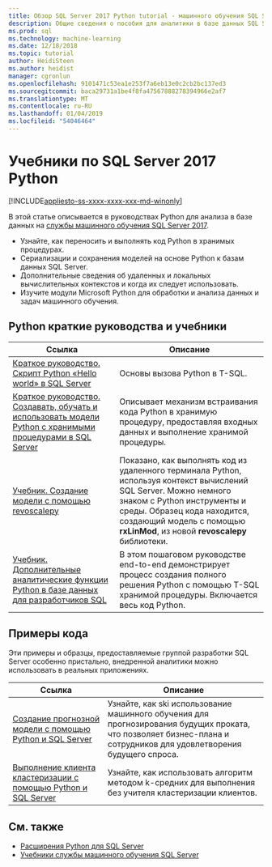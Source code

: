 ```yaml
---
title: Обзор SQL Server 2017 Python tutorial - машинного обучения SQL Server
description: Общие сведения о пособия для аналитики в базе данных SQL Server 2017.
ms.prod: sql
ms.technology: machine-learning
ms.date: 12/18/2018
ms.topic: tutorial
author: HeidiSteen
ms.author: heidist
manager: cgronlun
ms.openlocfilehash: 9101471c53ea1e253f7a6eb13e0c2cb2bc137ed3
ms.sourcegitcommit: baca29731a1be4f8fa47567888278394966e2af7
ms.translationtype: MT
ms.contentlocale: ru-RU
ms.lasthandoff: 01/04/2019
ms.locfileid: "54046464"
---
```

# <a name="sql-server-2017-python-tutorials"></a>Учебники по SQL Server 2017 Python
[!INCLUDE[appliesto-ss-xxxx-xxxx-xxx-md-winonly](../../includes/appliesto-ss-xxxx-xxxx-xxx-md-winonly.md)]

В этой статье описывается в руководствах Python для анализа в базе данных на [службы машинного обучения SQL Server 2017](../install/sql-machine-learning-services-windows-install.md). 

+ Узнайте, как переносить и выполнять код Python в хранимых процедурах.
+ Сериализации и сохранения моделей на основе Python к базам данных SQL Server.
+ Дополнительные сведения об удаленных и локальных вычислительных контекстов и когда их следует использовать.
+ Изучите модули Microsoft Python для обработки и анализа данных и задач машинного обучения.

<a name="bkmk_pythontutorials"></a>

## <a name="python-quickstarts-and-tutorials"></a>Python краткие руководства и учебники

| Ссылка | Описание |
|------|-------------|
| [Краткое руководство. Скрипт Python «Hello world» в SQL Server](quickstart-r-run-using-tsql.md) | Основы вызова Python в T-SQL. |
| [Краткое руководство. Создавать, обучать и использовать модели Python с хранимыми процедурами в SQL Server](quickstart-python-train-score-in-tsql.md) | Описывает механизм встраивания кода Python в хранимую процедуру, предоставляя входных данных и выполнение хранимой процедуры. |
| [Учебник. Создание модели с помощью revoscalepy](use-python-revoscalepy-to-create-model.md) | Показано, как выполнять код из удаленного терминала Python, используя контекст вычислений SQL Server. Можно немного знаком с Python инструменты и среды. Образец кода находится, создающий модель с помощью **rxLinMod**, из новой **revoscalepy** библиотеки. |
| [Учебник. Дополнительные аналитические функции Python в базе данных для разработчиков SQL](sqldev-in-database-python-for-sql-developers.md) | В этом пошаговом руководстве end-to-end демонстрирует процесс создания полного решения Python с помощью T-SQL хранимой процедуры. Включается весь код Python.|

<a name ="bkmk_samples"></a>

## <a name="code-samples"></a>Примеры кода

Эти примеры и образцы, предоставляемые группой разработки SQL Server особенно пристально, внедренной аналитики можно использовать в реальных приложениях.

| Ссылка | Описание |
|------|-------------|
| [Создание прогнозной модели с помощью Python и SQL Server](https://microsoft.github.io/sql-ml-tutorials/python/rentalprediction/) | Узнайте, как ski использование машинного обучения для прогнозирования будущих проката, что позволяет бизнес-плана и сотрудников для удовлетворения будущего спроса. |
| [Выполнение клиента кластеризации с помощью Python и SQL Server](https://microsoft.github.io/sql-ml-tutorials/python/customerclustering/) | Узнайте, как использовать алгоритм методом k-средних для выполнения без учителя кластеризации клиентов. |

## <a name="see-also"></a>См. также

+ [Расширения Python для SQL Server](../concepts/extension-python.md)
+ [Учебники службы машинного обучения SQL Server](machine-learning-services-tutorials.md)
